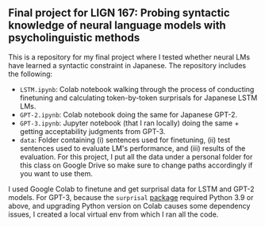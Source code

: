 ## Final project for LIGN 167: Probing syntactic knowledge of neural language models with psycholinguistic methods
This is a repository for my final project where I tested whether neural LMs have learned a syntactic constraint in Japanese. The repository includes the following:

* `LSTM.ipynb`: Colab notebook walking through the process of conducting finetuning and calculating token-by-token surprisals for Japanese LSTM LMs.
* `GPT-2.ipynb`: Colab notebook doing the same for Japanese GPT-2.
* `GPT-3.ipynb`: Jupyter notebook (that I ran locally) doing the same + getting acceptability judgments from GPT-3.
* `data`: Folder containing (i) sentences used for finetuning, (ii) test sentences used to evaluate LM's performance, and (iii) results of the evaluation. For this project, I put all the data under a personal folder for this class on Google Drive so make sure to change paths accordingly if you want to use them.   

I used Google Colab to finetune and get surprisal data for LSTM and GPT-2 models. For GPT-3, because the `surprisal` [package](https://pypi.org/project/surprisal/) required Python 3.9 or above, and upgrading Python version on Colab causes some dependency issues, I created a local virtual env from which I ran all the code.
